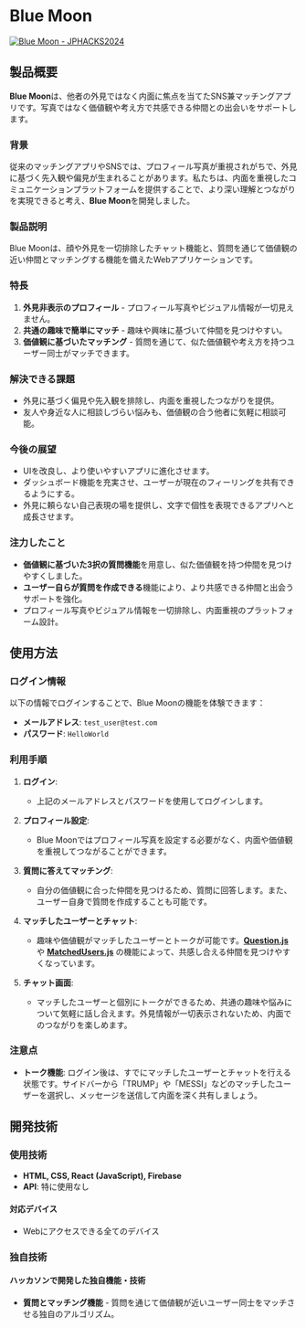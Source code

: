 # Blue Moon

[![Blue Moon - JPHACKS2024](https://jphacks.com/wp-content/uploads/2024/07/JPHACKS2024_ogp.jpg)](https://www.youtube.com/watch?v=DZXUkEj-CSI)

## 製品概要
**Blue Moon**は、他者の外見ではなく内面に焦点を当てたSNS兼マッチングアプリです。写真ではなく価値観や考え方で共感できる仲間との出会いをサポートします。

### 背景
従来のマッチングアプリやSNSでは、プロフィール写真が重視されがちで、外見に基づく先入観や偏見が生まれることがあります。私たちは、内面を重視したコミュニケーションプラットフォームを提供することで、より深い理解とつながりを実現できると考え、**Blue Moon**を開発しました。

### 製品説明
Blue Moonは、顔や外見を一切排除したチャット機能と、質問を通じて価値観の近い仲間とマッチングする機能を備えたWebアプリケーションです。

### 特長
1. **外見非表示のプロフィール** - プロフィール写真やビジュアル情報が一切見えません。
2. **共通の趣味で簡単にマッチ** - 趣味や興味に基づいて仲間を見つけやすい。
3. **価値観に基づいたマッチング** - 質問を通じて、似た価値観や考え方を持つユーザー同士がマッチできます。

### 解決できる課題
- 外見に基づく偏見や先入観を排除し、内面を重視したつながりを提供。
- 友人や身近な人に相談しづらい悩みも、価値観の合う他者に気軽に相談可能。

### 今後の展望
- UIを改良し、より使いやすいアプリに進化させます。
- ダッシュボード機能を充実させ、ユーザーが現在のフィーリングを共有できるようにする。
- 外見に頼らない自己表現の場を提供し、文字で個性を表現できるアプリへと成長させます。

### 注力したこと
- **価値観に基づいた3択の質問機能**を用意し、似た価値観を持つ仲間を見つけやすくしました。
- **ユーザー自らが質問を作成できる**機能により、より共感できる仲間と出会うサポートを強化。
- プロフィール写真やビジュアル情報を一切排除し、内面重視のプラットフォーム設計。

## 使用方法

### ログイン情報
以下の情報でログインすることで、Blue Moonの機能を体験できます：

- **メールアドレス**: `test_user@test.com`
- **パスワード**: `HelloWorld`

### 利用手順
1. **ログイン**:
   - 上記のメールアドレスとパスワードを使用してログインします。

2. **プロフィール設定**:
   - Blue Moonではプロフィール写真を設定する必要がなく、内面や価値観を重視してつながることができます。

3. **質問に答えてマッチング**:
   - 自分の価値観に合った仲間を見つけるため、質問に回答します。また、ユーザー自身で質問を作成することも可能です。

4. **マッチしたユーザーとチャット**:
   - 趣味や価値観がマッチしたユーザーとトークが可能です。**[Question.js](https://vscode.dev/github/gaush023/euh/blob/main/src/Question.js)** や **[MatchedUsers.js](https://vscode.dev/github/gaush023/euh/blob/main/src/MatchedUsers.js)** の機能によって、共感し合える仲間を見つけやすくなっています。

5. **チャット画面**:
   - マッチしたユーザーと個別にトークができるため、共通の趣味や悩みについて気軽に話し合えます。外見情報が一切表示されないため、内面でのつながりを楽しめます。

### 注意点
- **トーク機能**: ログイン後は、すでにマッチしたユーザーとチャットを行える状態です。サイドバーから「TRUMP」や「MESSI」などのマッチしたユーザーを選択し、メッセージを送信して内面を深く共有しましょう。

## 開発技術
### 使用技術
- **HTML, CSS, React (JavaScript), Firebase**
- **API**: 特に使用なし

#### 対応デバイス
- Webにアクセスできる全てのデバイス

### 独自技術

#### ハッカソンで開発した独自機能・技術
* **質問とマッチング機能** - 質問を通じて価値観が近いユーザー同士をマッチさせる独自のアルゴリズム。

